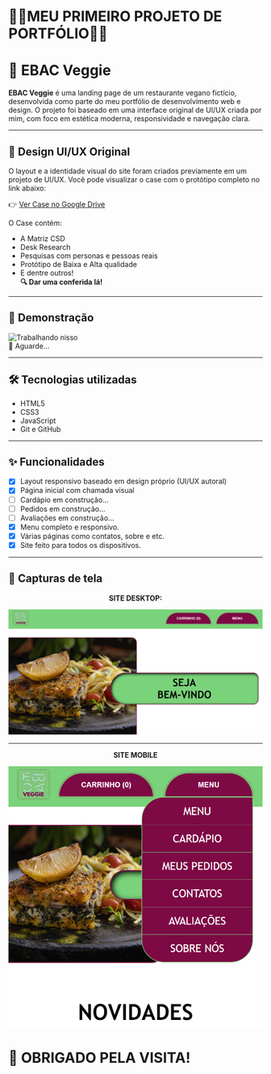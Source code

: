 # 👩‍💻MEU PRIMEIRO PROJETO DE PORTFÓLIO👩‍💻


# 🥗 EBAC Veggie

**EBAC Veggie** é uma landing page de um restaurante vegano fictício, desenvolvida como parte do meu portfólio de desenvolvimento web e design. O projeto foi baseado em uma interface original de UI/UX criada por mim, com foco em estética moderna, responsividade e navegação clara.

---

## 🎨 Design UI/UX Original

O layout e a identidade visual do site foram criados previamente em um projeto de UI/UX. Você pode visualizar o case com o protótipo completo no link abaixo:

👉 [Ver Case no Google Drive](https://drive.google.com/file/d/1KGIS4aKZ9wo_2JXhhz_KYLWZ9b5xOnBl/view?usp=drive_link)

O Case contém:
- A Matriz CSD
- Desk Research
- Pesquisas com personas e pessoas reais
- Protótipo de Baixa e Alta qualidade
- E dentre outros!\
**🔍 Dar uma conferida lá!**

---

## 🚀 Demonstração
![Trabalhando nisso](https://media1.tenor.com/m/_D2I43cDZPYAAAAd/pera-algorand.gif)\
🔗 Aguarde...

---

## 🛠 Tecnologias utilizadas

- HTML5
- CSS3
- JavaScript
- Git e GitHub

---

## ✨ Funcionalidades

- [x] Layout responsivo baseado em design próprio (UI/UX autoral)
- [x] Página inicial com chamada visual
- [ ] Cardápio em construção...
- [ ] Pedidos em construção...
- [ ] Avaliações em construção...
- [x] Menu completo e responsivo.
- [x] Várias páginas como contatos, sobre e etc.
- [x] Site feito para todos os dispositivos.

---

## 📸 Capturas de tela

<div align="center"> 
 
 **SITE DESKTOP:** 
</div>

![Site Desktop](github-arquivos/SiteDesktop].png)

---

<div align="center">
 
 **SITE MOBILE**
 </div>
 
![Site Mobile](github-arquivos/Sitemobile.png)

# 🙏 OBRIGADO PELA VISITA!
